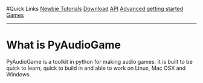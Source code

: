 <title>PyAudioGame - a python toolkit for making audio games</title>

#Quick Links
[Newbie Tutorials](documentation/basic/index.md)
[Download](download.html)
[API](documentation/API/index.html)
[Advanced getting started](documentation/advanced/index.html)
[Games](games.html)

__________

# What is PyAudioGame
PyAudioGame is a toolkit in python for making audio games. It is built to be quick to learn, quick to build in and able to work on Linux, Mac OSX and Windows.  

